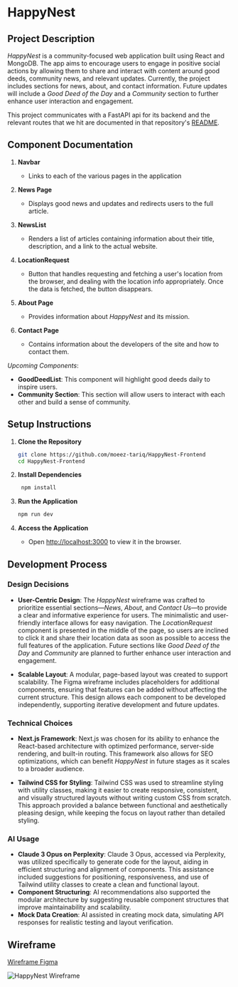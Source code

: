 # HappyNest

## Project Description

*HappyNest* is a community-focused web application built using React and MongoDB. The app aims to encourage users to engage in positive social actions by allowing them to share and interact with content around good deeds, community news, and relevant updates. Currently, the project includes sections for news, about, and contact information. Future updates will include a *Good Deed of the Day* and a *Community* section to further enhance user interaction and engagement.

This project communicates with a FastAPI api for its backend and the relevant routes that we hit are documented in that repository's [README](https://github.com/moeez-tariq/HappyNest).

## Component Documentation

1. **Navbar**
   - Links to each of the various pages in the application
   
2. **News Page**
   - Displays good news and updates and redirects users to the full article.

3. **NewsList**
   - Renders a list of articles containing information about their title, description, and a link to the actual website.

4. **LocationRequest**
   - Button that handles requesting and fetching a user's location from the browser, and dealing with the location info appropriately. Once the data is fetched, the button disappears.

5. **About Page**
   - Provides information about *HappyNest* and its mission.

6. **Contact Page**
   - Contains information about the developers of the site and how to contact them.

*Upcoming Components*:
   - **GoodDeedList**: This component will highlight good deeds daily to inspire users.
   - **Community Section**: This section will allow users to interact with each other and build a sense of community. 

## Setup Instructions

1. **Clone the Repository**
   ```bash
   git clone https://github.com/moeez-tariq/HappyNest-Frontend
   cd HappyNest-Frontend
   ```

2. **Install Dependencies**
   ```bash
    npm install
    ```

3. **Run the Application**
    ```bash
    npm run dev
    ```

4. **Access the Application**
    - Open [http://localhost:3000](http://localhost:3000) to view it in the browser.

## Development Process

### Design Decisions

- **User-Centric Design**: The *HappyNest* wireframe was crafted to prioritize essential sections—*News*, *About*, and *Contact Us*—to provide a clear and informative experience for users. The minimalistic and user-friendly interface allows for easy navigation. The *LocationRequest* component is presented in the middle of the page, so users are inclined to click it and share their location data as soon as possible to access the full features of the application. Future sections like *Good Deed of the Day* and *Community* are planned to further enhance user interaction and engagement.

- **Scalable Layout**: A modular, page-based layout was created to support scalability. The Figma wireframe includes placeholders for additional components, ensuring that features can be added without affecting the current structure. This design allows each component to be developed independently, supporting iterative development and future updates.

### Technical Choices

- **Next.js Framework**: Next.js was chosen for its ability to enhance the React-based architecture with optimized performance, server-side rendering, and built-in routing. This framework also allows for SEO optimizations, which can benefit *HappyNest* in future stages as it scales to a broader audience.

- **Tailwind CSS for Styling**: Tailwind CSS was used to streamline styling with utility classes, making it easier to create responsive, consistent, and visually structured layouts without writing custom CSS from scratch. This approach provided a balance between functional and aesthetically pleasing design, while keeping the focus on layout rather than detailed styling.

### AI Usage

- **Claude 3 Opus on Perplexity**: Claude 3 Opus, accessed via Perplexity, was utilized specifically to generate code for the layout, aiding in efficient structuring and alignment of components. This assistance included suggestions for positioning, responsiveness, and use of Tailwind utility classes to create a clean and functional layout. 
- **Component Structuring**: AI recommendations also supported the modular architecture by suggesting reusable component structures that improve maintainability and scalability.
- **Mock Data Creation**: AI assisted in creating mock data, simulating API responses for realistic testing and layout verification.

## Wireframe
[Wireframe Figma](https://www.figma.com/board/xB3yScVV0C7HwKwjxudB1r/HappyNest-Frontend?node-id=0-1&t=iHWp1yUGLsD4MQ0U-1)

![HappyNest Wireframe](./WireFrame.png)
